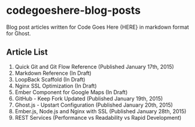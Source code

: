 # codegoeshere-blog-posts
Blog post articles written for Code Goes Here {HERE} in markdown format for Ghost.

Article List
------------

1. Quick Git and Git Flow Reference (Published January 17th, 2015)
2. Markdown Reference (In Draft)
3. LoopBack Scaffold (In Draft)
4. Nginx SSL Optimization (In Draft)
5. Ember Component for Google Maps (In Draft)
6. GitHub - Keep Fork Updated (Published January 19th, 2015)
7. Ghost.js - Upstart Configuration (Published January 20th, 2015)
8. Ember.js, Node.js and Nginx with SSL (Published January 28th, 2015)
9. REST Services (Performance vs Readability vs Rapid Development)
